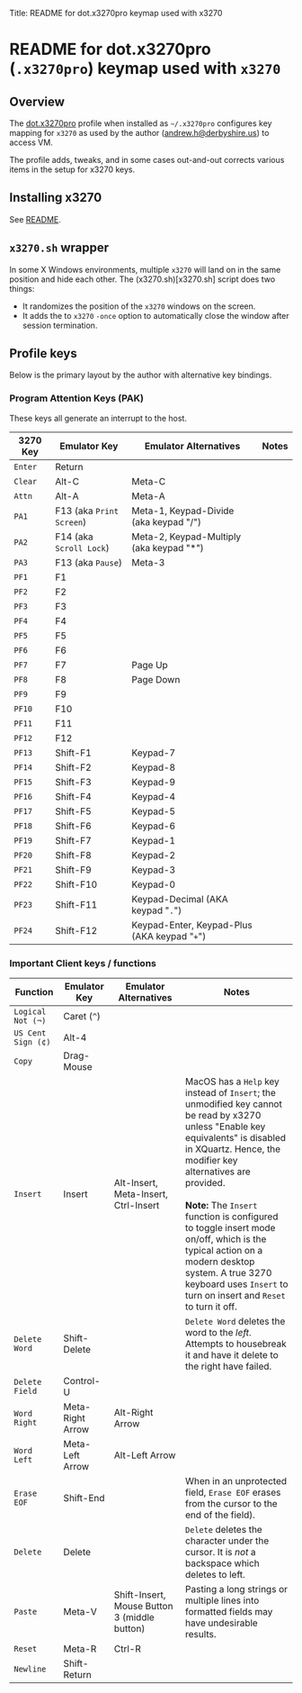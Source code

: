 Title: README for dot.x3270pro keymap used with x3270

# README for dot.x3270pro (`.x3270pro`) keymap used with `x3270` 

## Overview

The [dot.x3270pro](dot.x3270pro) profile when installed as `~/.x3270pro` configures key mapping for `x3270` as used by the author 
([andrew.h@derbyshire.us](mailto:andrew.h@derbyshire.us)) to access VM. 

The profile adds, tweaks, and in some cases out-and-out corrects various items in the setup for x3270 keys. 

## Installing x3270

See [README](README#get-3270).

## `x3270.sh` wrapper

In some X Windows environments, multiple `x3270` will land on in the same position and hide each other. The (x3270.sh)[x3270.sh] script does two things:

* It randomizes the position of the `x3270` windows on the screen.
* It adds the to `x3270` `-once` option  to automatically close the window after session termination.

## Profile keys
Below is the primary layout by the author with alternative key bindings.

### Program Attention Keys (PAK)

These keys all generate an interrupt to the host.

|	3270 Key	|	Emulator Key	|	Emulator Alternatives	|	Notes	|
|	--------	|	------------	|	---------------------	|	-----	|
|	`Enter`		|	Return		|
|	`Clear`		|	Alt-C	        |	Meta-C	|
|	`Attn`		|	Alt-A	        |	Meta-A	|
|	`PA1`		|	F13 (aka `Print Screen`)	|	Meta-1, Keypad-Divide (aka keypad "/")	|
|	`PA2`		|	F14 (aka `Scroll Lock`)	|	Meta-2, Keypad-Multiply (aka keypad "*")	|
|	`PA3`		|	F13 (aka `Pause`)|	Meta-3		|
|	`PF1`		|	F1		|
|	`PF2`		|	F2		|
|	`PF3`		|	F3		|
|	`PF4`		|	F4		|
|	`PF5`		|	F5		|
|	`PF6`		|	F6		|
|	`PF7`		|	F7		|	Page Up		|
|	`PF8`		|	F8		|	Page Down	|
|	`PF9`		|	F9		|
|	`PF10`		|	F10		|
|	`PF11`		|	F11		|
|	`PF12`		|	F12		|
|	`PF13`		|	Shift-F1	|	Keypad-7	|
|	`PF14`		|	Shift-F2	|	Keypad-8	|
|	`PF15`		|	Shift-F3	|	Keypad-9	|
|	`PF16`		|	Shift-F4	|	Keypad-4	|
|	`PF17`		|	Shift-F5	|	Keypad-5	|
|	`PF18`		|	Shift-F6	|	Keypad-6	|
|	`PF19`		|	Shift-F7	|	Keypad-1	|
|	`PF20`		|	Shift-F8	|	Keypad-2	|
|	`PF21`		|	Shift-F9	|	Keypad-3	|
|	`PF22`		|	Shift-F10	|	Keypad-0	|
|	`PF23`		|	Shift-F11	|	Keypad-Decimal (AKA keypad "`.`")	|
|	`PF24`		|	Shift-F12	|	Keypad-Enter, Keypad-Plus (AKA keypad "`+`")	|

### Important Client keys / functions

|	Function	|	Emulator Key	|	Emulator Alternatives	| Notes 
|	-------------	|	------------	|	---------------------	| ----
|	`Logical Not (¬)`	|	Caret (`^`)	|
|	`US Cent Sign (¢)`	|	Alt-4	|
|       `Copy`		|	Drag-Mouse	|	|
|	`Insert`	|	Insert		|	Alt-Insert, Meta-Insert, Ctrl-Insert	|	MacOS has a `Help` key instead of `Insert`; the unmodified key cannot be read by x3270 unless "Enable key equivalents" is disabled in XQuartz. Hence, the modifier key alternatives are provided.  <br><br> **Note:** The `Insert` function is configured to toggle insert mode on/off, which is the typical action on a modern desktop system. A true 3270 keyboard uses `Insert` to turn on insert and `Reset` to turn it off.
|	`Delete Word`	|	Shift-Delete	|	|	`Delete Word` deletes the word to the *left*.  Attempts to housebreak it and have it delete to the right have failed.	|
|	`Delete Field`	|	Control-U	|
|	`Word Right`	|	Meta-Right Arrow	|	Alt-Right Arrow	|
|	`Word Left`	|	Meta-Left Arrow	|	Alt-Left Arrow	|
|	`Erase EOF`	|	Shift-End	|	|	When in an unprotected field, `Erase EOF` erases from the cursor to the end of the field).	|
|	`Delete`	|	Delete		|	|	`Delete` deletes the character under the cursor.  It is *not* a backspace which deletes to left.	|
|	`Paste`	|	Meta-V		|	Shift-Insert, Mouse Button 3 (middle button)	| Pasting a long strings or multiple lines into formatted fields may have undesirable results.
|	`Reset`		|	Meta-R		|	Ctrl-R	|
|	`Newline`	|	Shift-Return	|
